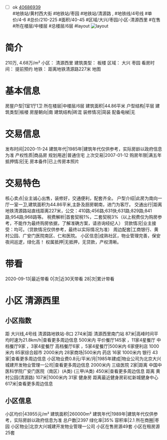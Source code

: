 - [ ] ok [40686939](https://bj.5i5j.com/ershoufang/40686939.html)  
 #地铁站/黄村西大街 #地铁站/枣园 #地铁站/清源路 ,  #地铁线/4号线
#单价/4-6 #总价/210-225 #面积/40-45   #区域/大兴/枣园/小区-清源西里 #在售 #所在楼层/中楼层 #总楼层/6层 #layout 
![layout](http://image16.5i5j.com/erp/house/4068/40686939/huxing/pgjgihfe81280a82.jpg_P5.jpg) 
# 简介 
 210万,  4.68万/m² 
小区： 清源西里
建筑类型： 板楼
区域： 大兴 枣园
看房时间： 提前预约
地铁： 距离地铁清源路227米 地图
# 基本信息 
 房屋户型|1室1厅1卫
所在楼层|中楼层/6层
建筑面积|44.86平米
户型结构|平层
建筑类型|板楼
房屋朝向|南
建筑结构|砖混
装修情况|简装
配备电梯|无
# 交易信息 
 发布时间|2020-11-24
建筑年代|1985年|建筑年代仅供参考，实际房龄以政府信息为准
产权性质|商品房
规划用途|普通住宅
上次交易|2007-01-12
购房年限|满五年
抵押情况|无
房本备件|已上传房本照片
# 交易特色 
 核心卖点|业主诚心出售，装修好，交通便利，配套齐全。
户型介绍|此房为南向一厅一室一卫,建筑面积为44.86平米,主卧及厨房朝南，进门为客厅。
交通出行|距离地铁清源路站直线距离227米，公交：410路;456路;631快;631路;829路;841路;954路;968路等。
税费解析|首套契税1%，二套契税3%（以上税费仅为购房参考，不能作为最终购房依据，了解准确方案，请咨询经纪人）
贷款情况|业主接受：均可。（贷款情况仅供参考，最终以实际情况为准）
周边配套|工商银行、黄村公园、广安门医院南区、仁和医院。
小区信息|成熟社区，物业管理完善，保安夜间巡逻，绿化高！
权属抵押|无抵押，无贷款，产权清晰。
# 带看 
 2020-09-13|最近带看	 0|次|近30天带看	 28|次|累计带看
# 小区 清源西里
## 小区指数 
 距 大兴线,4号线 清源路地铁站-B口 274米|距 清源西里南门站 87米|高峰时间平均时速为21.8km/h|查看更多周边信息
500米内 平价餐厅145家 ，11家4星餐厅
中档餐厅9家 ，3家4星餐厅
高档餐厅6家 ，5家4星餐厅|500米内 6家便利店
1000米内 85家综合超市
2000米内 28家商场|500米内 药店 16家
1000米内 银行 43家|查看更多周边信息
小区物业费0.8元/平米/月|1985年建成|物业公司为北京大兴城建开发物业管理一公司|查看更多周边信息
2000米内 三级医院 2家|距离 中国中医科学院广安门医院（南区）(A类) (三甲/A类) 450米|查看更多周边信息
距离 黄村公园(清源路) 107米|1000米内 31家 健身房
距离最近健身房彩虹新城健身中心 617米|查看更多周边信息
## 小区信息 
 小区均价|43955元/m²
建筑面积|260000m²
建筑年代|1989年|建筑年代仅供参考，实际房龄以政府信息为准
总户数|2397
绿化率|35%
容积率|2.1
所在商圈|枣园
小区物业|北京大兴城建开发物业管理一公司
小区在售房源49套
小区在租房源25套
